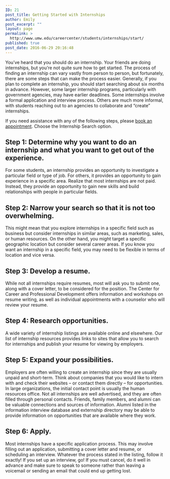 ```yaml
---
ID: 21
post_title: Getting Started with Internships
author: Emily
post_excerpt: ""
layout: page
permalink: >
  http://www.umw.edu/careercenter/students/internships/start/
published: true
post_date: 2016-06-29 20:16:48
---
```

You’ve heard that you should do an internship. Your friends are doing internships, but you’re not quite sure how to get started. The process of finding an internship can vary vastly from person to person, but fortunately, there are some steps that can make the process easier. Generally, if you plan to complete an internship, you should start searching about six months in advance. However, some larger internship programs, particularly with government agencies, may have earlier deadlines. Some internships involve a formal application and interview process. Others are much more informal, with students reaching out to an agencies to collaborate and “create” internships.

If you need assistance with any of the following steps, please <a href="https://www.umw.edu/careercenter/students/appointments/">book an appointment</a>. Choose the Internship Search option.
<h2>Step 1: Determine why you want to do an internship and what you want to get out of the experience.</h2>
For some students, an internship provides an opportunity to investigate a particular field or type of job. For others, it provides an opportunity to gain experience in a specific area. Realize that most internships are not paid. Instead, they provide an opportunity to gain new skills and build relationships with people in particular fields.
<h2>Step 2: Narrow your search so that it is not too overwhelming.</h2>
This might mean that you explore internships in a specific field such as business but consider internships in similar areas, such as marketing, sales, or human resources. On the other hand, you might target a specific geographic location but consider several career areas. If you know you want an internship in a specific field, you may need to be flexible in terms of location and vice versa.
<h2>Step 3: Develop a resume.</h2>
While not all internships require resumes, most will ask you to submit one, along with a cover letter, to be considered for the position. The Center for Career and Professional Development offers information and workshops on resume writing, as well as individual appointments with a counselor who will review your resume.
<h2>Step 4: Research opportunities.</h2>
A wide variety of internship listings are available online and elsewhere. Our list of internship resources provides links to sites that allow you to search for internships and publish your resume for viewing by employers.
<h2>Step 5: Expand your possibilities.</h2>
Employers are often willing to create an internship since they are usually unpaid and short-term. Think about companies that you would like to intern with and check their websites – or contact them directly – for opportunities. In large organizations, the initial contact point is usually the human resources office. Not all internships are well advertised, and they are often filled through personal contacts. Friends, family members, and alumni can be valuable connections and sources of information. Alumni listed in the information interview database and externship directory may be able to provide information on opportunities that are available where they work.
<h2>Step 6: Apply.</h2>
Most internships have a specific application process. This may involve filling out an application, submitting a cover letter and resume, or scheduling an interview. Whatever the process stated in the listing, follow it exactly! If you set up an interview, go! If you must cancel, do it well in advance and make sure to speak to someone rather than leaving a voicemail or sending an email that could end up getting lost.
